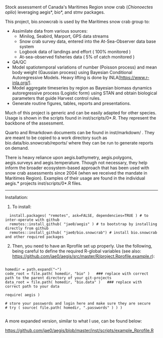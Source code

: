 Stock assessment of Canada's Maritimes Region snow crab (*Chionoectes oplio*) leveraging aegis*, bio*, and stmv packages.

This project, bio.snowcrab is used by the Maritimes snow crab group to:

  - Assimilate data from various sources: 
    - Minilog, Seabird, Marport, GPS data streams
    - Snow crab survey data, entered into the At-Sea-Observer data base system
    - Logbook data of landings and effort ( 100% monitored )
    - At-sea-observed fisheries data ( 5% of catch monitored )
  - QA/QC
  - Model spatiotemporal variations of number (Poisson process) and mean body weight (Gaussian process) using Bayesian Conditional Autoregressive Models. Heavy lifting is done by INLA[https://www.r-inla.org/].
  - Model aggregate timeseries by region as Bayesian biomass dynamics autoregressive process (Logistic form) using STAN and obtain biological parameters that guide Harvest control rules. 
  - Generate routine figures, tables, reports and presentations.

Much of this project is generic and can be easily adapted for other species. Usage is shown in the scripts found in inst/scripts/0*.R. They represent the backbone of the assessment.  

Quarto and Rmarkdown documents can be found in inst/markdown/ . They are meant
to be copied to a work directory such as bio.data/bio.snowcrab/reports/ where
they can be run to generate reports on demand.


There is heavy reliance upon aegis.bathymetry, aegis.polygons, aegis.surveys and aegis.temperature. Though not necessary, they help inform the broader ecosystem-based approach that has been used with snow crab assessments since 2004 (when we received the mandate in Maritimes Region).  Examples of their usage are found in the individual aegis.* projects inst/scripts/0*.R files.


---

Installation:

1. To install:

```
  install.packages( "remotes", ask=FALSE, dependencies=TRUE ) # to inter-operate with github
  remotes::install_github( "jae0/aegis" ) # to bootstrap by installing directly from github
  remotes::install_github( "jae0/bio.snowcrab") # install bio.snowcrab and other required packages
```

2. Then, you need to have an Rprofile set up properly. Use the following, being careful to define the required R-global variables (see also: https://github.com/jae0/aegis/src/master/R/project.Rprofile.example.r):

```.

homedir = path.expand("~")
code_root = file.path( homedir, "bio" )   ### replace with correct path to the parent directory of your git-projects
data_root = file.path( homedir, "bio.data" )   ### replace with correct path to your data

require( aegis )

# store your passwords and login here and make sure they are secure
# try ( source( file.path( homedir, ".passwords" ) ) )


```

A more expanded version, similar to what I use, can be found below:

https://github.com/jae0/aegis/blob/master/inst/scripts/example_Rprofile.R


 

